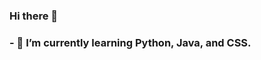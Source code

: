 ### Hi there 👋
### - 🌱 I’m currently learning Python, Java, and CSS.

<!--
**koloramax/koloramax** is a ✨ _special_ ✨ repository because its `README.md` (this file) appears on your GitHub profile.

